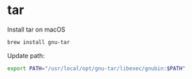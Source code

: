 # tar

Install tar on macOS
```bash
brew install gnu-tar
```

Update path:
```bash
export PATH="/usr/local/opt/gnu-tar/libexec/gnubin:$PATH"
```
